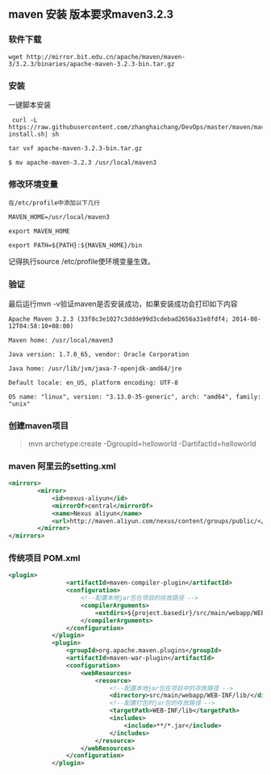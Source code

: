 ## maven 安装 版本要求maven3.2.3

### 软件下载

```
wget http://mirror.bit.edu.cn/apache/maven/maven-3/3.2.3/binaries/apache-maven-3.2.3-bin.tar.gz
```

### 安装

一键脚本安装

```shell
 curl -L https://raw.githubusercontent.com/zhanghaichang/DevOps/master/maven/maven-install.sh| sh
```

```
tar vxf apache-maven-3.2.3-bin.tar.gz

$ mv apache-maven-3.2.3 /usr/local/maven3
```

### 修改环境变量

```
在/etc/profile中添加以下几行

MAVEN_HOME=/usr/local/maven3

export MAVEN_HOME

export PATH=${PATH}:${MAVEN_HOME}/bin
```

记得执行source /etc/profile使环境变量生效。

### 验证

最后运行mvn -v验证maven是否安装成功，如果安装成功会打印如下内容
```
Apache Maven 3.2.3 (33f8c3e1027c3ddde99d3cdebad2656a31e8fdf4; 2014-08-12T04:58:10+08:00)

Maven home: /usr/local/maven3

Java version: 1.7.0_65, vendor: Oracle Corporation

Java home: /usr/lib/jvm/java-7-openjdk-amd64/jre

Default locale: en_US, platform encoding: UTF-8

OS name: "linux", version: "3.13.0-35-generic", arch: "amd64", family: "unix"
```

### 创建maven项目

> mvn archetype:create -DgroupId=helloworld -DartifactId=helloworld

### maven 阿里云的setting.xml

```xml
<mirrors>
        <mirror>
            <id>nexus-aliyun</id>
            <mirrorOf>central</mirrorOf>
            <name>Nexus aliyun</name>
            <url>http://maven.aliyun.com/nexus/content/groups/public/</url>
        </mirror>
</mirrors>
```

### 传统项目 POM.xml

```xml
<plugin>
				<artifactId>maven-compiler-plugin</artifactId>
				<configuration>
					<!--配置本地jar包在项目的存放路径 -->
					<compilerArguments>
						<extdirs>${project.basedir}/src/main/webapp/WEB-INF/lib</extdirs>
					</compilerArguments>
				</configuration>
			</plugin>
			<plugin>
				<groupId>org.apache.maven.plugins</groupId>
				<artifactId>maven-war-plugin</artifactId>
				<configuration>
					<webResources>
						<resource>
							<!--配置本地jar包在项目中的存放路径 -->
							<directory>src/main/webapp/WEB-INF/lib/</directory>
							<!--配置打包时jar包的存放路径 -->
							<targetPath>WEB-INF/lib</targetPath>
							<includes>
								<include>**/*.jar</include>
							</includes>
						</resource>
					</webResources>
				</configuration>
			</plugin>
```
